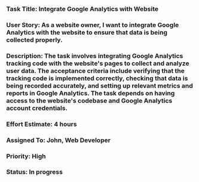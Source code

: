 ### Task Title: Integrate Google Analytics with Website

### User Story: As a website owner, I want to integrate Google Analytics with the website to ensure that data is being collected properly.

### Description: The task involves integrating Google Analytics tracking code with the website's pages to collect and analyze user data. The acceptance criteria include verifying that the tracking code is implemented correctly, checking that data is being recorded accurately, and setting up relevant metrics and reports in Google Analytics. The task depends on having access to the website's codebase and Google Analytics account credentials.

### Effort Estimate: 4 hours

### Assigned To: John, Web Developer

### Priority: High

### Status: In progress